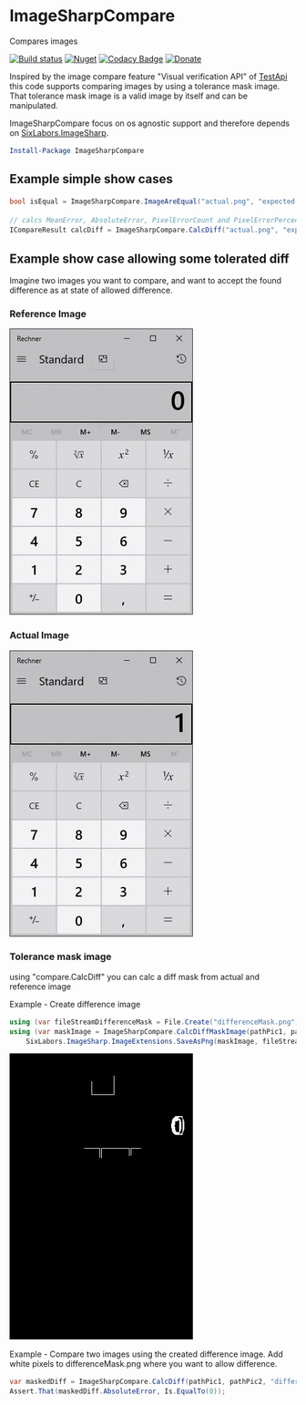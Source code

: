 # ImageSharpCompare

Compares images

[![Build status](https://ci.appveyor.com/api/projects/status/yr17qicavvbfypra?svg=true)](https://ci.appveyor.com/project/stesee/imagesharp-compare) [![Nuget](https://img.shields.io/nuget/v/ImageSharpCompare.svg)](https://www.nuget.org/packages/ImageSharpCompare/) [![Codacy Badge](https://api.codacy.com/project/badge/Grade/e61c3debbfeb48469dadcc6109c719c6)](https://www.codacy.com/manual/stesee/ImageSharp.Compare?utm_source=github.com&utm_medium=referral&utm_content=Codeuctivity/ImageSharp.Compare&utm_campaign=Badge_Grade) [![Donate](https://img.shields.io/static/v1?label=Paypal&message=Donate&color=informational)](https://www.paypal.com/donate?hosted_button_id=7M7UFMMRTS7UE)

Inspired by the image compare feature "Visual verification API" of [TestApi](https://blogs.msdn.microsoft.com/ivo_manolov/2009/04/20/introduction-to-testapi-part-3-visual-verification-apis/) this code supports comparing images by using a tolerance mask image. That tolerance mask image is a valid image by itself and can be manipulated.

ImageSharpCompare focus on os agnostic support and therefore depends on [SixLabors.ImageSharp](https://github.com/SixLabors/ImageSharp).

```PowerShell
Install-Package ImageSharpCompare
```

## Example simple show cases

```csharp
bool isEqual = ImageSharpCompare.ImageAreEqual("actual.png", "expected.png");

// calcs MeanError, AbsoluteError, PixelErrorCount and PixelErrorPercentage
ICompareResult calcDiff = ImageSharpCompare.CalcDiff("actual.png", "expected.png");
```

## Example show case allowing some tolerated diff

Imagine two images you want to compare, and want to accept the found difference as at state of allowed difference.

### Reference Image

![actual image](./ImageSharpCompareTestNunit/TestData/Calc0.jpg "Reference Image")

### Actual Image

![actual image](./ImageSharpCompareTestNunit/TestData/Calc1.jpg "Reference Image")

### Tolerance mask image

using "compare.CalcDiff" you can calc a diff mask from actual and reference image

Example - Create difference image

```csharp
using (var fileStreamDifferenceMask = File.Create("differenceMask.png"))
using (var maskImage = ImageSharpCompare.CalcDiffMaskImage(pathPic1, pathPic2))
    SixLabors.ImageSharp.ImageExtensions.SaveAsPng(maskImage, fileStreamDifferenceMask);
```

![differenceMask.png](./ImageSharpCompareTestNunit/TestData/differenceMask.png "differenceMask.png")

Example - Compare two images using the created difference image. Add white pixels to differenceMask.png where you want to allow difference.

```csharp
var maskedDiff = ImageSharpCompare.CalcDiff(pathPic1, pathPic2, "differenceMask.png");
Assert.That(maskedDiff.AbsoluteError, Is.EqualTo(0));
```
